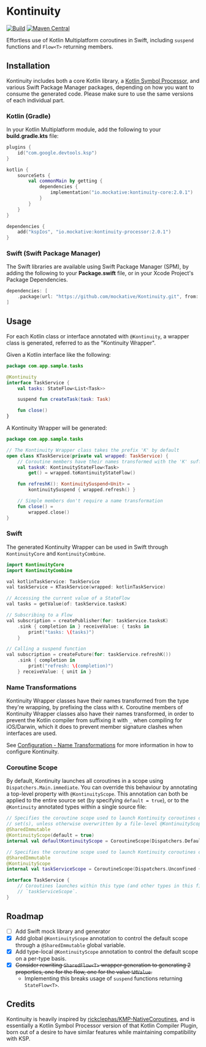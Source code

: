 # Kontinuity

[ksp]: https://github.com/google/ksp

[![Build](https://github.com/mockative/Kontinuity/actions/workflows/build.yml/badge.svg)](https://github.com/mockative/Kontinuity/actions/workflows/build.yml)
[![Maven Central](https://img.shields.io/maven-central/v/io.mockative/kontinuity-processor)](https://search.maven.org/artifact/io.mockative/kontinuity-processor)

Effortless use of Kotlin Multiplatform coroutines in Swift, including `suspend` functions and
`Flow<T>` returning members.

## Installation

Kontinuity includes both a core Kotlin library, a [Kotlin Symbol Processor][KSP], and various Swift
Package Manager packages, depending on how you want to consume the generated code. Please make sure
to use the same versions of each individual part.

### Kotlin (Gradle)

In your Kotlin Multiplatform module, add the following to your __build.gradle.kts__ file:

```kotlin
plugins {
    id("com.google.devtools.ksp")
}

kotlin {
    sourceSets {
        val commonMain by getting {
            dependencies {
                implementation("io.mockative:kontinuity-core:2.0.1")
            }
        }
    }
}

dependencies {
    add("kspIos", "io.mockative:kontinuity-processor:2.0.1")
}
```

### Swift (Swift Package Manager)

The Swift libraries are available using Swift Package Manager (SPM), by adding the following to
your __Package.swift__ file, or in your Xcode Project's Package Dependencies.

```swift
dependencies: [
    .package(url: "https://github.com/mockative/Kontinuity.git", from: "<version>")
]
```

## Usage

For each Kotlin class or interface annotated with `@Kontinuity`, a wrapper class is generated,
referred to as the "Kontinuity Wrapper".

Given a Kotlin interface like the following:

```kotlin
package com.app.sample.tasks

@Kontinuity
interface TaskService {
    val tasks: StateFlow<List<Task>>

    suspend fun createTask(task: Task)

    fun close()
}
```

A Kontinuity Wrapper will be generated:

```kotlin
package com.app.sample.tasks

// The Kontinuity Wrapper class takes the prefix 'K' by default
open class KTaskService(private val wrapped: TaskService) {
    // Coroutine members have their names transformed with the 'K' suffix by default
    val tasksK: KontinuityStateFlow<Task>
        get() = wrapped.toKontinuityStateFlow()

    fun refreshK(): KontinuitySuspend<Unit> =
        kontinuitySuspend { wrapped.refresh() }

    // Simple members don't require a name transformation 
    fun close() =
        wrapped.close()
}
```

### Swift

The generated Kontinuity Wrapper can be used in Swift through `KontinuityCore` and `KontinuityCombine`.

```swift
import KontinuityCore
import KontinuityCombine

val kotlinTaskService: TaskService
val taskService = KTaskService(wrapped: kotlinTaskService)

// Accessing the current value of a StateFlow
val tasks = getValue(of: taskService.tasksK)

// Subscribing to a Flow
val subscription = createPublisher(for: taskService.tasksK)
    .sink { completion in } receiveValue: { tasks in
        print("tasks: \(tasks)")
    } 

// Calling a suspend function
val subscription = createFuture(for: taskService.refreshK())
    .sink { completion in
        print("refresh: \(completion)")
    } receiveValue: { unit in }
```

### Name Transformations

Kontinuity Wrapper classes have their names transformed from the type they're wrapping, by prefixing
the class with `K`. Coroutine members of Kontinuity Wrapper classes also have their names
transformed, in order to prevent the Kotlin compiler from suffixing it with `_` when compiling for
iOS/Darwin, which it does to prevent member signature clashes when interfaces are used.

See [Configuration - Name Transformations](CONFIGURATION.md#name-transformations) for more 
information in how to configure Kontinuity.

### Coroutine Scope

By default, Kontinuity launches all coroutines in a scope using `Dispatchers.Main.immediate`. You 
can override this behaviour by annotating a top-level property with `@KontinuityScope`. This 
annotation can both be applied to the entire source set (by specifying `default = true`), or to the 
`@Kontinuity` annotated types within a single source file:

```kotlin
// Specifies the coroutine scope used to launch Kontinuity coroutines of types within this source 
// set(s), unless otherwise overwritten by a file-level @KontinuityScope.
@SharedImmutable
@KontinuityScope(default = true)
internal val defaultKontinuityScope = CoroutineScope(Dispatchers.Default + SuperviserJob())
```

```kotlin
// Specifies the coroutine scope used to launch Kontinuity coroutines of types within this file.
@SharedImmutable
@KontinuityScope
internal val taskServiceScope = CoroutineScope(Dispatchers.Unconfined + SuperviserJob())

interface TaskService {
    // Coroutines launches within this type (and other types in this file) are launched in the 
    // `taskServiceScope`.
}
```

## Roadmap

- [ ] Add Swift mock library and generator
- [X] Add global `@KontinuityScope` annotation to control the default scope through a
  `@SharedImmutable` global variable.
- [X] Add type-local `@KontinuityScope` annotation to control the default scope on a per-type basis.
- [X] ~~Consider rewriting `SharedFlow<T>` wrapper generation to generating 2 properties, one for the 
  flow, one for the value `%MValue`.~~
    - Implementing this breaks usage of `suspend` functions returning `StateFlow<T>`. 

## Credits

[KMP-NativeCoroutines]: https://github.com/rickclephas/KMP-NativeCoroutines

Kontinuity is heavily inspired by [rickclephas/KMP-NativeCoroutines][KMP-NativeCoroutines], and is
essentially a Kotlin Symbol Processor version of that Kotlin Compiler Plugin, born out of a desire 
to have similar features while maintaining compatibility with KSP.
